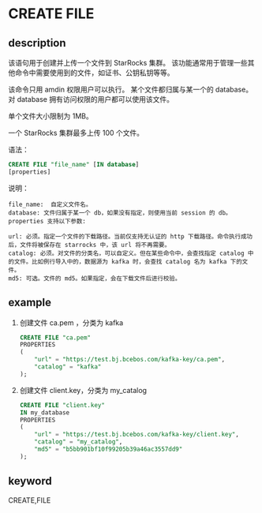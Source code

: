 # CREATE FILE

## description

该语句用于创建并上传一个文件到 StarRocks 集群。
该功能通常用于管理一些其他命令中需要使用到的文件，如证书、公钥私钥等等。

该命令只用 amdin 权限用户可以执行。
某个文件都归属与某一个的 database。对 database 拥有访问权限的用户都可以使用该文件。

单个文件大小限制为 1MB。

一个 StarRocks 集群最多上传 100 个文件。

语法：

```sql
CREATE FILE "file_name" [IN database]
[properties]
```

说明：

```plain text
file_name:  自定义文件名。
database: 文件归属于某一个 db，如果没有指定，则使用当前 session 的 db。
properties 支持以下参数:

url: 必须。指定一个文件的下载路径。当前仅支持无认证的 http 下载路径。命令执行成功后，文件将被保存在 starrocks 中，该 url 将不再需要。
catalog: 必须。对文件的分类名，可以自定义。但在某些命令中，会查找指定 catalog 中的文件。比如例行导入中的，数据源为 kafka 时，会查找 catalog 名为 kafka 下的文件。
md5: 可选。文件的 md5。如果指定，会在下载文件后进行校验。
```

## example

1. 创建文件 ca.pem ，分类为 kafka

    ```sql
    CREATE FILE "ca.pem"
    PROPERTIES
    (
        "url" = "https://test.bj.bcebos.com/kafka-key/ca.pem",
        "catalog" = "kafka"
    );
    ```

2. 创建文件 client.key，分类为 my_catalog

    ```sql
    CREATE FILE "client.key"
    IN my_database
    PROPERTIES
    (
        "url" = "https://test.bj.bcebos.com/kafka-key/client.key",
        "catalog" = "my_catalog",
        "md5" = "b5bb901bf10f99205b39a46ac3557dd9"
    );
    ```

## keyword

CREATE,FILE
